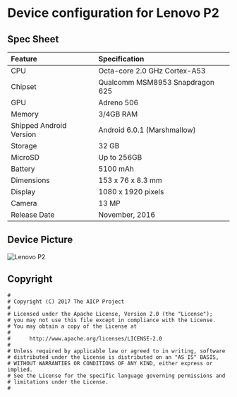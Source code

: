 # Device configuration for Lenovo P2

## Spec Sheet

| Feature                 | Specification                                 |
| :---------------------- | :---------------------------------------------|
| CPU                     | Octa-core 2.0 GHz Cortex-A53                  |
| Chipset                 | Qualcomm MSM8953 Snapdragon 625               |
| GPU                     | Adreno 506                            	  |
| Memory                  | 3/4GB RAM                             	  |
| Shipped Android Version | Android 6.0.1 (Marshmallow)                   |
| Storage                 | 32 GB                                 	  |
| MicroSD                 | Up to 256GB                           	  |
| Battery                 | 5100 mAh                              	  |
| Dimensions              | 153 x 76 x 8.3 mm                             |
| Display                 | 1080 x 1920 pixels                            |
| Camera                  | 13 MP                                         |
| Release Date            | November, 2016                                |

## Device Picture 

![Lenovo P2](http://cdn2.gsmarena.com/vv/pics/lenovo/lenovo-p2-1.jpg "Lenovo P2")

## Copyright

```
#
# Copyright (C) 2017 The AICP Project
#
# Licensed under the Apache License, Version 2.0 (the "License");
# you may not use this file except in compliance with the License.
# You may obtain a copy of the License at
#
#      http://www.apache.org/licenses/LICENSE-2.0
#
# Unless required by applicable law or agreed to in writing, software
# distributed under the License is distributed on an "AS IS" BASIS,
# WITHOUT WARRANTIES OR CONDITIONS OF ANY KIND, either express or implied.
# See the License for the specific language governing permissions and
# limitations under the License.
#
```
